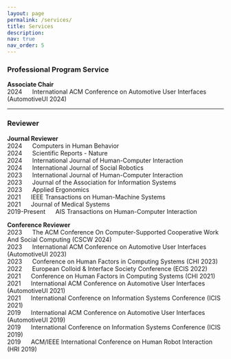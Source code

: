 ```yaml
---
layout: page
permalink: /services/
title: Services
description:
nav: true
nav_order: 5
---
```


### Professional Program Service
**Associate Chair**<br />
2024 &nbsp;&nbsp;&nbsp;&nbsp; International ACM Conference on Automotive User Interfaces (AutomotiveUI 2024)

***
### Reviewer
**Journal Reviewer**<br />
2024 &nbsp;&nbsp;&nbsp;&nbsp; Computers in Human Behavior
<br />
2024 &nbsp;&nbsp;&nbsp;&nbsp; Scientific Reports - Nature
<br />
2024 &nbsp;&nbsp;&nbsp;&nbsp; International Journal of Human-Computer Interaction
<br />
2024 &nbsp;&nbsp;&nbsp;&nbsp; International Journal of Social Robotics
<br />
2023 &nbsp;&nbsp;&nbsp;&nbsp; International Journal of Human-Computer Interaction
<br />
2023 &nbsp;&nbsp;&nbsp;&nbsp; Journal of the Association for Information Systems
<br />
2023 &nbsp;&nbsp;&nbsp;&nbsp; Applied Ergonomics
<br />
2021 &nbsp;&nbsp;&nbsp;&nbsp; IEEE Transactions on Human-Machine Systems
<br />
2021 &nbsp;&nbsp;&nbsp;&nbsp; Journal of Medical Systems
<br />
2019-Present &nbsp;&nbsp;&nbsp;&nbsp; AIS Transactions on Human-Computer Interaction
<br />

**Conference Reviewer**<br />
2023 &nbsp;&nbsp;&nbsp;&nbsp; The ACM Conference On Computer-Supported Cooperative Work And Social Computing
(CSCW 2024)
<br />
2023 &nbsp;&nbsp;&nbsp;&nbsp; International ACM Conference on Automotive User Interfaces (AutomotiveUI 2023)
<br />
2023 &nbsp;&nbsp;&nbsp;&nbsp; Conference on Human Factors in Computing Systems (CHI 2023)
<br />
2022 &nbsp;&nbsp;&nbsp;&nbsp; European Colloid & Interface Society Conference (ECIS 2022)
<br />
2021 &nbsp;&nbsp;&nbsp;&nbsp; Conference on Human Factors in Computing Systems (CHI 2021)
<br />
2021 &nbsp;&nbsp;&nbsp;&nbsp; International ACM Conference on Automotive User Interfaces (AutomotiveUI 2021)
<br />
2021 &nbsp;&nbsp;&nbsp;&nbsp; International Conference on Information Systems Conference (ICIS 2021)
<br />
2019 &nbsp;&nbsp;&nbsp;&nbsp; International ACM Conference on Automotive User Interfaces (AutomotiveUI 2019)
<br />
2019 &nbsp;&nbsp;&nbsp;&nbsp; International Conference on Information Systems Conference (ICIS 2019)
<br />
2019 &nbsp;&nbsp;&nbsp;&nbsp; ACM/IEEE International Conference on Human Robot Interaction (HRI 2019)
<br />

